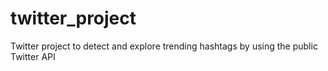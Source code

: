 # twitter_project
Twitter project to detect and explore trending hashtags by using the public Twitter API
